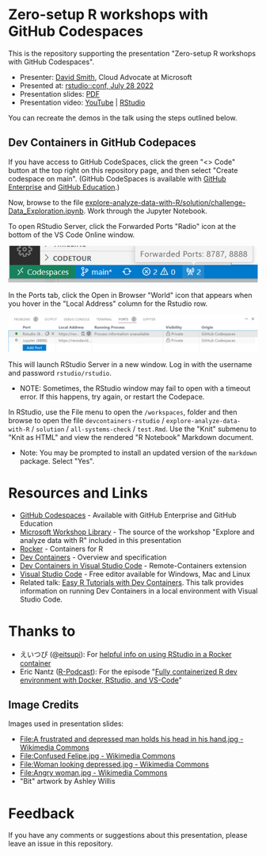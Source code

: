 # Zero-setup R workshops with GitHub Codespaces

This is the repository supporting the presentation "Zero-setup R workshops with GitHub Codespaces".

* Presenter: [David Smith](https://www.linkedin.com/in/dmsmith/), Cloud Advocate at Microsoft
* Presented at: [rstudio::conf, July 28 2022](https://rstudioconf2022.sched.com/event/11iag/zero-setup-r-workshops-with-github-codespaces) 
* Presentation slides: [PDF](ZeroSetupWorkshopsRStudioConf2022.pdf)
* Presentation video: [YouTube](https://www.youtube.com/watch?v=2uXLikk30Ew) | [RStudio](https://www.rstudio.com/conference/2022/talks/zero-setup-r-workshops-github/)

You can recreate the demos in the talk using the steps outlined below.

## Dev Containers in GitHub Codepaces

If you have access to GitHub CodeSpaces, click the green "<> Code" button at the top right on this repository page, and then select "Create codespace on main". (GitHub CodeSpaces is available with [GitHub Enterprise](https://github.com/enterprise) and [GitHub Education](https://education.github.com/).)

Now, browse to the file [explore-analyze-data-with-R/solution/challenge-Data_Exploration.ipynb](explore-analyze-data-with-R/solution/challenge-Data_Exploration.ipynb). Work through the Jupyter Notebook.

To open RStudio Server, click the Forwarded Ports "Radio" icon at the bottom of the VS Code Online window.

![Forwarded Ports](img/forwarded_ports.png)

In the Ports tab, click the Open in Browser "World" icon that appears when you hover in the "Local Address" column for the Rstudio row.

![Ports](img/ports.png)

This will launch RStudio Server in a new window. Log in with the username and password `rstudio/rstudio`. 

* NOTE: Sometimes, the RStudio window may fail to open with a timeout error. If this happens, try again, or restart the Codepace.

In RStudio, use the File menu to open the `/workspaces`, folder and then browse to open the file `devcontainers-rstudio` / `explore-analyze-data-with-R` / `solution` /  `all-systems-check` / `test.Rmd`. Use the "Knit" submenu to "Knit as HTML" and view the rendered "R Notebook" Markdown document.

* Note: You may be prompted to install an updated version of the `markdown` package. Select "Yes".

# Resources and Links

* [GitHub Codespaces](https://github.com/features/codespaces) - Available with GitHub Enterprise and GitHub Education
* [Microsoft Workshop Library](https://github.com/microsoft/workshop-library) - The source of the workshop "Explore and analyze data with R" included in this presentation
* [Rocker](https://www.rocker-project.org/) - Containers for R 
* [Dev Containers](https://containers.dev/) - Overview and specification
* [Dev Containers in Visual Studio Code](https://marketplace.visualstudio.com/items?itemName=ms-vscode-remote.remote-containers) - Remote-Containers extension 
* [Visual Studio Code](https://code.visualstudio.com/) - Free editor available for Windows, Mac and Linux
* Related talk: [Easy R Tutorials with Dev Containers](https://github.com/revodavid/devcontainers-r). This talk provides information on running Dev Containers in a local environment with Visual Studio Code.
# Thanks to

* えいつぴ (@[eitsupi](https://twitter.com/eitsupi)): For [helpful info on using RStudio in a Rocker container](https://www.rocker-project.org/images/versioned/rstudio)
* Eric Nantz ([R-Podcast](https://r-podcast.org/)): For the episode "[Fully containerized R dev environment with Docker, RStudio, and VS-Code](https://www.youtube.com/watch?v=4wRiPG9LM3o)"

## Image Credits

Images used in presentation slides:
* [File:A frustrated and depressed man holds his head in his hand.jpg - Wikimedia Commons](https://commons.wikimedia.org/wiki/File:A_frustrated_and_depressed_man_holds_his_head_in_his_hand.jpg)
* [File:Confused Felipe.jpg - Wikimedia Commons](https://commons.wikimedia.org/wiki/File:Confused_Felipe.jpg)
* [File:Woman looking depressed.jpg - Wikimedia Commons](https://commons.wikimedia.org/wiki/File:Woman_looking_depressed.jpg)
* [File:Angry woman.jpg - Wikimedia Commons](https://commons.wikimedia.org/wiki/File:Angry_woman.jpg)
* "Bit" artwork by Ashley Willis

# Feedback

If you have any comments or suggestions about this presentation, please leave an issue in this repository.
